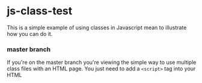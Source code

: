 # js-class-test

This is a simple example of using classes in Javascript mean to illustrate how
you can do it.

### master branch
If you're on the master branch you're viewing the simple way to use multiple
class files with an HTML page. You just need to add a `<script>` tag into your
HTML
